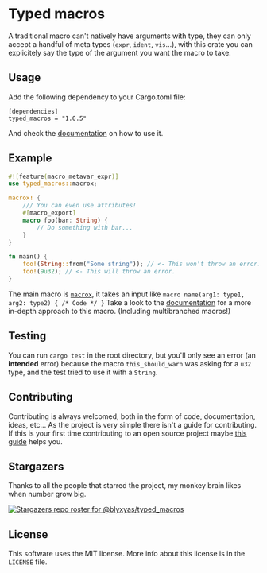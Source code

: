 # Typed macros
A traditional macro can't natively have arguments with type, they can only
accept a handful of meta types (`expr`, `ident`, `vis`...), with this crate
you can explicitely say the type of the argument you want the macro to take.

## Usage

Add the following dependency to your Cargo.toml file:

```
[dependencies]
typed_macros = "1.0.5"
```

And check the [documentation](https://docs.rs/typed_macros/latest/typed_macros/) on how to use it.

## Example

```rust
#![feature(macro_metavar_expr)]
use typed_macros::macrox;

macrox! {
	/// You can even use attributes!
	#[macro_export]
	macro foo(bar: String) {
		// Do something with bar...
	}
}

fn main() {
	foo!(String::from("Some string")); // <- This won't throw an error.
	foo!(9u32); // <- This will throw an error.
}
```

The main macro is [`macrox`][macrox], it takes an input like `macro name(arg1: type1, arg2: type2) { /* Code */ }` Take a look to the [documentation][macrox] for a more in-depth approach to this macro. (Including multibranched macros!)

## Testing

You can run `cargo test` in the root directory, but you'll only see an error (an **intended** error) because the macro `this_should_warn` was asking for a `u32` type, and the test tried to use it with a `String`.

[macrox]: macro.macrox.html

## Contributing

Contributing is always welcomed, both in the form of code, documentation, ideas, etc... As the project is very simple there isn't a guide for contributing. If this is your first time contributing to an open source project maybe [this guide](https://github.com/firstcontributions/first-contributions) helps you.

## Stargazers

Thanks to all the people that starred the project, my monkey brain likes when number grow big.

[![Stargazers repo roster for @blyxyas/typed_macros](https://reporoster.com/stars/blyxyas/typed_macros)](https://github.com/blyxyas/typed_macros/stargazers)

## License

This software uses the MIT license. More info about this license is in the `LICENSE` file.